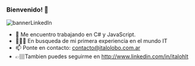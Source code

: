 ### Bienvenido! 👋

![bannerLinkedIn](https://user-images.githubusercontent.com/62452222/117540379-7e85c680-afe5-11eb-8a24-ac3114333bc0.jpg)


- 🔭 Me encuentro trabajando en C# y JavaScript.
- 👨🏽‍💻 En busqueda de mi primera experiencia en el mundo IT
- 📫 Ponte en contacto: contacto@italolobo.com.ar
- 👉🏽Tambien puedes seguirme en http://www.linkedin.com/in/italohlt
